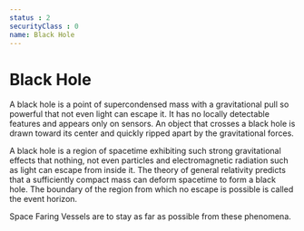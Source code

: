 ```yaml
---
status : 2
securityClass : 0
name: Black Hole
---
```


# Black Hole

A black hole is a point of supercondensed mass with a gravitational pull so powerful that not even light can escape it. It has no locally detectable features and appears only on sensors. An object that crosses a black hole is drawn toward its center and quickly ripped apart by the gravitational forces.

A black hole is a region of spacetime exhibiting such strong gravitational effects that nothing, not even particles and electromagnetic radiation such as light can escape from inside it.
The theory of general relativity predicts that a sufficiently compact mass can deform spacetime to form a black hole. The boundary of the region from which no escape is possible is called the event horizon.

Space Faring Vessels are to stay as far as possible from these phenomena.




